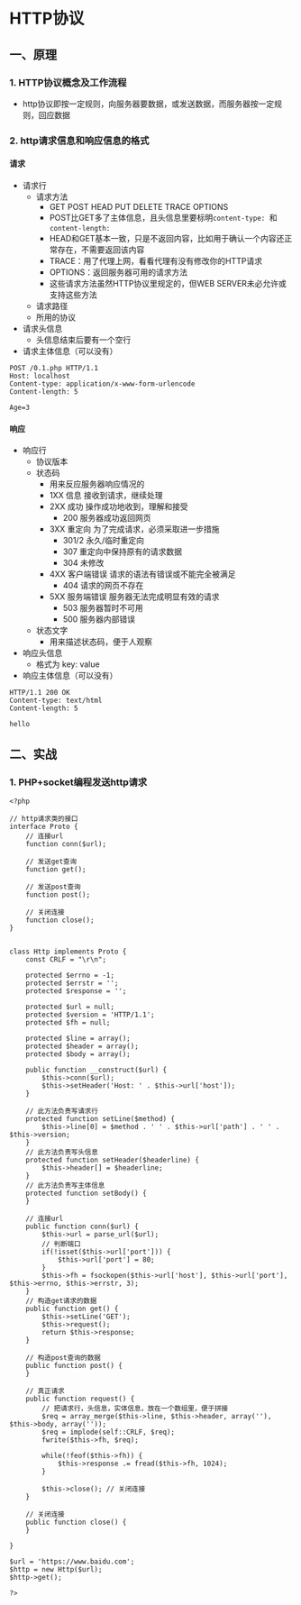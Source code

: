 # HTTP协议
## 一、原理
### 1. HTTP协议概念及工作流程
+ http协议即按一定规则，向服务器要数据，或发送数据，而服务器按一定规则，回应数据
### 2. http请求信息和响应信息的格式
#### 请求
  - 请求行
    * 请求方法
      * GET POST HEAD PUT DELETE TRACE OPTIONS
      * POST比GET多了主体信息，且头信息里要标明`content-type: `和`content-length: `
      * HEAD和GET基本一致，只是不返回内容，比如用于确认一个内容还正常存在，不需要返回该内容
      * TRACE：用了代理上网，看看代理有没有修改你的HTTP请求
      * OPTIONS：返回服务器可用的请求方法
      * 这些请求方法虽然HTTP协议里规定的，但WEB SERVER未必允许或支持这些方法
    * 请求路径
    * 所用的协议
  - 请求头信息
    * 头信息结束后要有一个空行
  - 请求主体信息（可以没有）
  ```
  POST /0.1.php HTTP/1.1
  Host: localhost
  Content-type: application/x-www-form-urlencode
  Content-length: 5
  
  Age=3
  ```
#### 响应
  - 响应行
    * 协议版本
    * 状态码 
      * 用来反应服务器响应情况的
      * 1XX 信息 接收到请求，继续处理
      * 2XX 成功 操作成功地收到，理解和接受
        * 200 服务器成功返回网页
      * 3XX 重定向 为了完成请求，必须采取进一步措施
        * 301/2 永久/临时重定向
        * 307 重定向中保持原有的请求数据 
        * 304 未修改
      * 4XX 客户端错误 请求的语法有错误或不能完全被满足
        * 404 请求的网页不存在
      * 5XX 服务端错误 服务器无法完成明显有效的请求
        * 503 服务器暂时不可用
        * 500 服务器内部错误
    * 状态文字
      * 用来描述状态码，便于人观察 
  - 响应头信息
    * 格式为 key: value
  - 响应主体信息（可以没有）
  ```
  HTTP/1.1 200 OK
  Content-type: text/html
  Content-length: 5
  
  hello
  ```
## 二、实战
### 1. PHP+socket编程发送http请求
```
<?php

// http请求类的接口
interface Proto {
	// 连接url
	function conn($url);

	// 发送get查询
	function get();

	// 发送post查询
	function post();

	// 关闭连接
	function close();
}


class Http implements Proto {
	const CRLF = "\r\n";
	
	protected $errno = -1;
	protected $errstr = '';
	protected $response = '';

	protected $url = null;
	protected $version = 'HTTP/1.1';
	protected $fh = null;

	protected $line = array();
	protected $header = array();
	protected $body = array();

	public function __construct($url) {
		$this->conn($url);
		$this->setHeader('Host: ' . $this->url['host']);
	}

	// 此方法负责写请求行
	protected function setLine($method) {
		$this->line[0] = $method . ' ' . $this->url['path'] . ' ' . $this->version;
	}
	// 此方法负责写头信息
	protected function setHeader($headerline) {
		$this->header[] = $headerline;
	}
	// 此方法负责写主体信息
	protected function setBody() {
	}

	// 连接url
	public function conn($url) {
		$this->url = parse_url($url);
		// 判断端口
		if(!isset($this->url['port'])) {
			$this->url['port'] = 80;
		}
		$this->fh = fsockopen($this->url['host'], $this->url['port'], $this->errno, $this->errstr, 3);
	}
	// 构造get请求的数据
	public function get() {
		$this->setLine('GET');
		$this->request();
		return $this->response;
	}

	// 构造post查询的数据
	public function post() {
	}

	// 真正请求
	public function request() {
		// 把请求行，头信息，实体信息，放在一个数组里，便于拼接
		$req = array_merge($this->line, $this->header, array(''), $this->body, array(''));
		$req = implode(self::CRLF, $req);
		fwrite($this->fh, $req);
		
		while(!feof($this->fh)) {
			$this->response .= fread($this->fh, 1024);
		}

		$this->close(); // 关闭连接
	}

	// 关闭连接
	public function close() {
	}	

}

$url = 'https://www.baidu.com';
$http = new Http($url);
$http->get();

?>
```
### 
